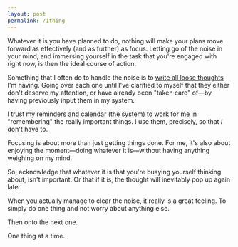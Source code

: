 ```yaml
---
layout: post
permalink: /1thing
---
```

Whatever it is you have planned to do, nothing will make your plans move forward as effectively (and as further) as focus.
Letting go of the noise in your mind, and immersing yourself in the task that you're engaged with right now, is then the ideal course of action.

Something that I often do to handle the noise is to [write all loose thoughts](/write) I'm having.
Going over each one until I've clarified to myself that they either don't deserve my attention, or have already been "taken care" of—by having previously input them in my system.

I trust my reminders and calendar (the system) to work for me in "remembering" the really important things.
I use them, precisely, so that *I* don't have to.

Focusing is about more than just getting things done.
For me, it's also about enjoying the moment—doing whatever it is—without having anything weighing on my mind.

So, acknowledge that whatever it is that you're busying yourself thinking about, isn't important.
Or that if it is, the thought will inevitably pop up again later.

When you actually manage to clear the noise, it really is a great feeling.
To simply do one thing and not worry about anything else.

Then onto the next one.

One thing at a time.
